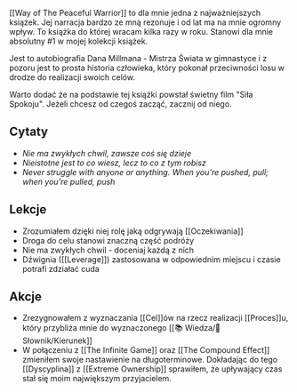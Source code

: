 [[Way of The Peaceful Warrior]] to dla mnie jedna z najważniejszych książek. Jej narracja bardzo ze mną rezonuje i od lat ma na mnie ogromny wpływ. To książka do której wracam kilka razy w roku. Stanowi dla mnie absolutny #1 w mojej kolekcji książek.

Jest to autobiografia Dana Millmana - Mistrza Świata w gimnastyce i z pozoru jest to prosta historia człowieka, który pokonał przeciwności losu w drodze do realizacji swoich celów. 

Warto dodać że na podstawie tej książki powstał świetny film "Siła Spokoju". Jeżeli chcesz od czegoś zacząć, zacznij od niego.

## Cytaty
- _Nie ma zwykłych chwil, zawsze coś się dzieje_
- _Nieistotne jest to co wiesz, lecz to co z tym robisz_
- _Never struggle with anyone or anything. When you're pushed, pull; when you're pulled, push_

## Lekcje
- Zrozumiałem dzięki niej rolę jaką odgrywają [[Oczekiwania]]
- Droga do celu stanowi znaczną część podróży
- Nie ma zwykłych chwil - doceniaj każdą z nich
- Dźwignia ([[Leverage]]) zastosowana w odpowiednim miejscu i czasie potrafi zdziałać cuda

## Akcje
- Zrezygnowałem z wyznaczania [[Cel]]ów na rzecz realizacji [[Proces]]u, który przybliża mnie do wyznaczonego [[📚 Wiedza/📑 Słownik/Kierunek]]
- W połączeniu z [[The Infinite Game]] oraz [[The Compound Effect]] zmieniłem swoje nastawienie na długoterminowe. Dokładając do tego [[Dyscyplina]] z [[Extreme Ownership]] sprawiłem, że upływający czas stał się moim największym przyjacielem.